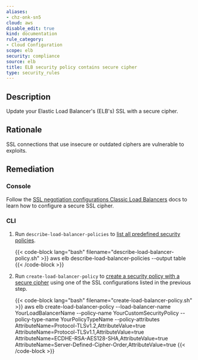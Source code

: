 ```yaml
---
aliases:
- chz-onk-sn5
cloud: aws
disable_edit: true
kind: documentation
rule_category:
- Cloud Configuration
scope: elb
security: compliance
source: elb
title: ELB security policy contains secure cipher
type: security_rules
---
```


## Description

Update your Elastic Load Balancer's (ELB's) SSL with a secure cipher.

## Rationale

SSL connections that use insecure or outdated ciphers are vulnerable to exploits.

## Remediation

### Console

Follow the [SSL negotiation configurations Classic Load Balancers][1] docs to learn how to configure a secure SSL cipher.

### CLI

1. Run `describe-load-balancer-policies` to [list all predefined security policies][2].

    {{< code-block lang="bash" filename="describe-load-balancer-policy.sh" >}}
    aws elb describe-load-balancer-policies
    --output table
    {{< /code-block >}}

2. Run `create-load-balancer-policy` to [create a security policy with a secure cipher][3] using one of the SSL configurations listed in the previous step.

    {{< code-block lang="bash" filename="create-load-balancer-policy.sh" >}}
    aws elb create-load-balancer-policy
        --load-balancer-name YourLoadBalancerName
        --policy-name YourCustomSecurityPolicy
        --policy-type-name YourPolicyTypeName
        --policy-attributes AttributeName=Protocol-TLSv1.2,AttributeValue=true AttributeName=Protocol-TLSv1.1,AttributeValue=true AttributeName=ECDHE-RSA-AES128-SHA,AttributeValue=true AttributeName=Server-Defined-Cipher-Order,AttributeValue=true
    {{< /code-block >}}

[1]: https://docs.aws.amazon.com/elasticloadbalancing/latest/classic/elb-ssl-security-policy.html
[2]: https://awscli.amazonaws.com/v2/documentation/api/latest/reference/elb/describe-load-balancer-policies.html
[3]: https://awscli.amazonaws.com/v2/documentation/api/latest/reference/elb/create-load-balancer-policy.html
